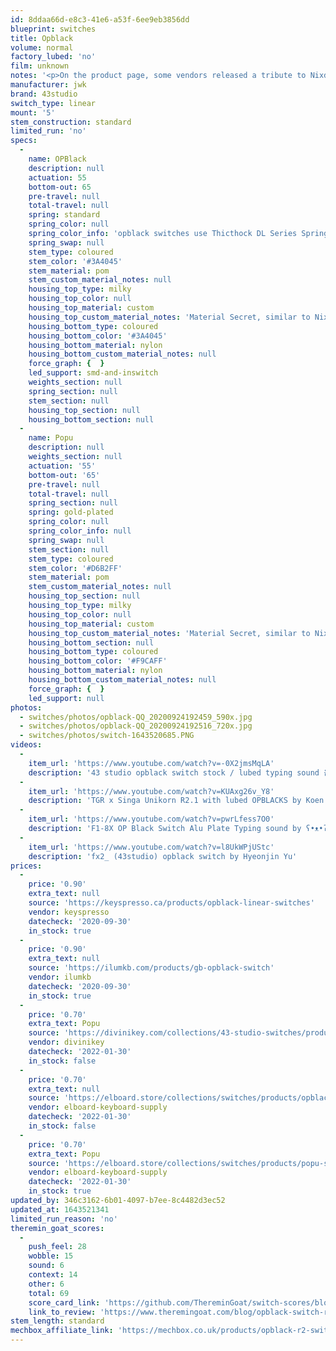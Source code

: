 ```yaml
---
id: 8ddaa66d-e8c3-41e6-a53f-6ee9eb3856dd
blueprint: switches
title: Opblack
volume: normal
factory_lubed: 'no'
film: unknown
notes: '<p>On the product page, some vendors released a tribute to Nixdorf:</p><p><strong>To Nixdorf:</strong></p><p><strong>Unfortunately, the designer of Nixdorf has passed away. The material for the top housing was developed step by step. Try to keep it consistent with Nixdorf, with the material being slightly white and slightly opaque.</strong><br /><strong>&#8211; 43 studio</strong></p>'
manufacturer: jwk
brand: 43studio
switch_type: linear
mount: '5'
stem_construction: standard
limited_run: 'no'
specs:
  -
    name: OPBlack
    description: null
    actuation: 55
    bottom-out: 65
    pre-travel: null
    total-travel: null
    spring: standard
    spring_color: null
    spring_color_info: 'opblack switches use Thicthock DL Series Springs'
    spring_swap: null
    stem_type: coloured
    stem_color: '#3A4045'
    stem_material: pom
    stem_custom_material_notes: null
    housing_top_type: milky
    housing_top_color: null
    housing_top_material: custom
    housing_top_custom_material_notes: 'Material Secret, similar to Nixdorf'
    housing_bottom_type: coloured
    housing_bottom_color: '#3A4045'
    housing_bottom_material: nylon
    housing_bottom_custom_material_notes: null
    force_graph: {  }
    led_support: smd-and-inswitch
    weights_section: null
    spring_section: null
    stem_section: null
    housing_top_section: null
    housing_bottom_section: null
  -
    name: Popu
    description: null
    weights_section: null
    actuation: '55'
    bottom-out: '65'
    pre-travel: null
    total-travel: null
    spring_section: null
    spring: gold-plated
    spring_color: null
    spring_color_info: null
    spring_swap: null
    stem_section: null
    stem_type: coloured
    stem_color: '#D6B2FF'
    stem_material: pom
    stem_custom_material_notes: null
    housing_top_section: null
    housing_top_type: milky
    housing_top_color: null
    housing_top_material: custom
    housing_top_custom_material_notes: 'Material Secret, similar to Nixdorf'
    housing_bottom_section: null
    housing_bottom_type: coloured
    housing_bottom_color: '#F9CAFF'
    housing_bottom_material: nylon
    housing_bottom_custom_material_notes: null
    force_graph: {  }
    led_support: null
photos:
  - switches/photos/opblack-QQ_20200924192459_590x.jpg
  - switches/photos/opblack-QQ_20200924192516_720x.jpg
  - switches/photos/switch-1643520685.PNG
videos:
  -
    item_url: 'https://www.youtube.com/watch?v=-0X2jmsMqLA'
    description: '43 studio opblack switch stock / lubed typing sound 옵블랙 by zzamvvong'
  -
    item_url: 'https://www.youtube.com/watch?v=KUAxg26v_Y8'
    description: 'TGR x Singa Unikorn R2.1 with lubed OPBLACKS by Koen Romers'
  -
    item_url: 'https://www.youtube.com/watch?v=pwrLfess7O0'
    description: 'F1-8X OP Black Switch Alu Plate Typing sound by ʕ•ᴥ•ʔ지곰곰'
  -
    item_url: 'https://www.youtube.com/watch?v=l8UkWPjUStc'
    description: 'fx2_ (43studio) opblack switch by Hyeonjin Yu'
prices:
  -
    price: '0.90'
    extra_text: null
    source: 'https://keyspresso.ca/products/opblack-linear-switches'
    vendor: keyspresso
    datecheck: '2020-09-30'
    in_stock: true
  -
    price: '0.90'
    extra_text: null
    source: 'https://ilumkb.com/products/gb-opblack-switch'
    vendor: ilumkb
    datecheck: '2020-09-30'
    in_stock: true
  -
    price: '0.70'
    extra_text: Popu
    source: 'https://divinikey.com/collections/43-studio-switches/products/43-studio-popu-linear-switches'
    vendor: divinikey
    datecheck: '2022-01-30'
    in_stock: false
  -
    price: '0.70'
    extra_text: null
    source: 'https://elboard.store/collections/switches/products/opblack-linear-switch'
    vendor: elboard-keyboard-supply
    datecheck: '2022-01-30'
    in_stock: false
  -
    price: '0.70'
    extra_text: Popu
    source: 'https://elboard.store/collections/switches/products/popu-switches'
    vendor: elboard-keyboard-supply
    datecheck: '2022-01-30'
    in_stock: true
updated_by: 346c3162-6b01-4097-b7ee-8c4482d3ec52
updated_at: 1643521341
limited_run_reason: 'no'
theremin_goat_scores:
  -
    push_feel: 28
    wobble: 15
    sound: 6
    context: 14
    other: 6
    total: 69
    score_card_link: 'https://github.com/ThereminGoat/switch-scores/blob/master/Opblack.pdf'
    link_to_review: 'https://www.theremingoat.com/blog/opblack-switch-review'
stem_length: standard
mechbox_affiliate_link: 'https://mechbox.co.uk/products/opblack-r2-switch-sample?variant=40801875263650'
---
```

